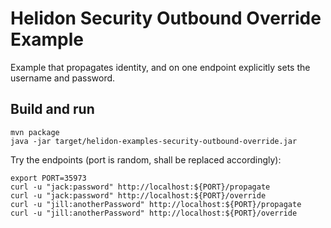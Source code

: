 
# Helidon Security Outbound Override Example

Example that propagates identity, and on one endpoint explicitly
sets the username and password.

## Build and run

```shell
mvn package
java -jar target/helidon-examples-security-outbound-override.jar
```

Try the endpoints (port is random, shall be replaced accordingly):
```shell
export PORT=35973
curl -u "jack:password" http://localhost:${PORT}/propagate
curl -u "jack:password" http://localhost:${PORT}/override
curl -u "jill:anotherPassword" http://localhost:${PORT}/propagate
curl -u "jill:anotherPassword" http://localhost:${PORT}/override
```
